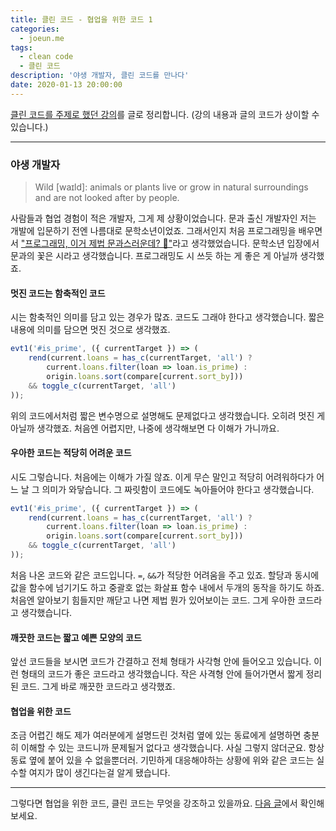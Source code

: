 ```yaml
---
title: 클린 코드 - 협업을 위한 코드 1
categories:
  - joeun.me
tags:
  - clean code
  - 클린 코드
description: '야생 개발자, 클린 코드를 만나다'
date: 2020-01-13 20:00:00
---
```


[클린 코드를 주제로 했던 강의](https://speakerdeck.com/joeun_ha/200107-ssafy)를 글로 정리합니다. (강의 내용과 글의 코드가 상이할 수 있습니다.)

---

### 야생 개발자
> Wild [waɪld]: animals or plants live or grow in natural surroundings and are not looked after by people.

사람들과 협업 경험이 적은 개발자, 그게 제 상황이었습니다. 문과 출신 개발자인 저는 개발에 입문하기 전엔 나름대로 문학소년이었죠. 그래서인지 처음 프로그래밍을 배우면서 ["프로그래밍, 이거 제법 문과스러운데? 🤔"](/like-me-2/#문과스러운-프로그래밍)라고 생각했었습니다. 문학소년 입장에서 문과의 꽃은 시라고 생각했습니다. 프로그래밍도 시 쓰듯 하는 게 좋은 게 아닐까 생각했죠. 

#### 멋진 코드는 함축적인 코드
시는 함축적인 의미를 담고 있는 경우가 많죠. 코드도 그래야 한다고 생각했습니다. 짧은 내용에 의미를 담으면 멋진 것으로 생각했죠.

```js
evt1('#is_prime', ({ currentTarget }) => (
    rend(current.loans = has_c(currentTarget, 'all') ?
        current.loans.filter(loan => loan.is_prime) :
        origin.loans.sort(compare[current.sort_by]))
    && toggle_c(currentTarget, 'all')
));
```

위의 코드에서처럼 짧은 변수명으로 설명해도 문제없다고 생각했습니다. 오히려 멋진 게 아닐까 생각했죠. 처음엔 어렵지만, 나중에 생각해보면 다 이해가 가니까요. 

#### 우아한 코드는 적당히 어려운 코드
시도 그렇습니다. 처음에는 이해가 가질 않죠. 이게 무슨 말인고 적당히 어려워하다가 어느 날 그 의미가 와닿습니다. 그 짜릿함이 코드에도 녹아들어야 한다고 생각했습니다. 

```js
evt1('#is_prime', ({ currentTarget }) => (
    rend(current.loans = has_c(currentTarget, 'all') ?
        current.loans.filter(loan => loan.is_prime) :
        origin.loans.sort(compare[current.sort_by]))
    && toggle_c(currentTarget, 'all')
));
```

처음 나온 코드와 같은 코드입니다. `=`, `&&`가 적당한 어려움을 주고 있죠. 할당과 동시에 값을 함수에 넘기기도 하고 중괄호 없는 화살표 함수 내에서 두개의 동작을 하기도 하죠. 처음엔 알아보기 힘들지만 깨닫고 나면 제법 뭔가 있어보이는 코드. 그게 우아한 코드라고 생각했습니다. 

#### 깨끗한 코드는 짧고 예쁜 모양의 코드
앞선 코드들을 보시면 코드가 간결하고 전체 형태가 사각형 안에 들어오고 있습니다. 이런 형태의 코드가 좋은 코드라고 생각했습니다. 작은 사격형 안에 들어가면서 짧게 정리된 코드. 그게 바로 깨끗한 코드라고 생각했죠. 

#### 협업을 위한 코드
조금 어렵긴 해도 제가 여러분에게 설명드린 것처럼 옆에 있는 동료에게 설명하면 충분히 이해할 수 있는 코드니까 문제될거 없다고 생각했습니다. 사실 그렇지 않더군요. 항상 동료 옆에 붙어 있을 수 없을뿐더러. 기민하게 대응해야하는 상황에 위와 같은 코드는 실수할 여지가 많이 생긴다는걸 알게 됐습니다. 

---

그렇다면 협업을 위한 코드, 클린 코드는 무엇을 강조하고 있을까요. [다음 글](/clean-code-1)에서 확인해보세요. 

